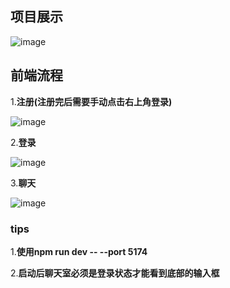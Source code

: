## 项目展示

![image](https://github.com/user-attachments/assets/bcb88b4f-a0b7-4bed-b469-4706b686ffd4)

## 前端流程

1.**注册(注册完后需要手动点击右上角登录)**

![image](https://github.com/user-attachments/assets/ac3b6b25-5c49-44a4-a7d8-ccedb8fc51a5)

2.**登录**

![image](https://github.com/user-attachments/assets/d69ba0fd-d9c7-41fd-aa2c-6283f04c84bb)

3.**聊天**

![image](https://github.com/user-attachments/assets/eb298689-2574-463c-a8f7-597d0b0511ba)

### tips

1.**使用npm run dev -- --port 5174**

2.**启动后聊天室必须是登录状态才能看到底部的输入框**



